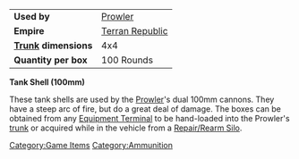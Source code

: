 |                                  |                                       |
| -------------------------------- | ------------------------------------- |
| **Used by**                      | [Prowler](../vehicles/Prowler.md)                 |
| **Empire**                       | [Terran Republic](../etc/Terran_Republic.md) |
| **[Trunk](../terminology/Trunk.md) dimensions** | 4x4                                   |
| **Quantity per box**             | 100 Rounds                            |

**Tank Shell (100mm)**

These tank shells are used by the [Prowler](../vehicles/Prowler.md)'s dual
100mm cannons. They have a steep arc of fire, but do a great deal of
damage. The boxes can be obtained from any [Equipment
Terminal](../items/Equipment_Terminal.md) to be hand-loaded into the
Prowler's [trunk](../terminology/Trunk.md) or acquired while in the vehicle
from a [Repair/Rearm Silo](../items/Repair_Rearm_Silo.md).

[Category:Game Items](Category:Game_Items.md)
[Category:Ammunition](Category:Ammunition.md)

